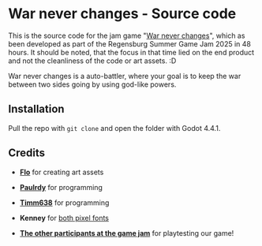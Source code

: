 # War never changes - Source code

This is the source code for the jam game "[War never changes](https://timm638.itch.io/war-never-changes)", which as been developed as part of the Regensburg Summer Game Jam 2025 in 48 hours. It should be noted, that the focus in that time lied on the end product and not the cleanliness of the code or art assets. :D

War never changes is a auto-battler, where your goal is to keep the war between two sides going by using god-like powers. 

## Installation

Pull the repo with `git clone` and open the folder with Godot 4.4.1.

## Credits

- **[Flo](https://github.com/FlowLightGames)** for creating art assets
- **[Paulrdy](https://github.com/PaulRdi)** for programming
- **[Timm638](https://github.com/Timm638)** for programming

- **Kenney** for [both pixel fonts](https://kenney.nl/assets/kenney-fonts)
- **[The other participants at the game jam](https://itch.io/jam/summer-game-jam-regensburg-2025/entries)** for playtesting our game!